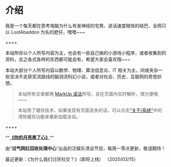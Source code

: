 # 介绍

我是一个每天都在思考电脑为什么有发神经的宅男、说话速度贼快的结巴、全网只以 LostAbaddon 为名的肥仔，嘿嘿~~~

++++

本站所存以个人所写内容为主，也会有一些自己做的小游戏小程序，或者收集到的资料，总之各式各样的东西都可能会有，希望大家会喜欢哦~~~

本站大部分个人所写内容以数学、物理、算法信息论、IT 相关为主，间或夹杂一些坚决不走获奖流路线的脑洞流科幻小说，或者对社会、历史、互联网的奇思妙想。

>	本站所有文章都用 [MarkUp 语法](/page/markup)所写，且在页面内实时解析，很方便哦~~~

>	本站用了缓存技术，如果发现有页面丢失的话，可以点击[“关于/系统”](/page/#/about)中的清除缓存功能来重新加载全站。


++++


^^**[《你的月亮黑了心》](/article/essay/blackmoon.md)**^^

由“__过气网红回收处理中心__”出品的泛娱乐清谈节目，每周一零点更新，敬请期待！

最近更新：《为什么我们讨厌社交？》（即将上线） （2020/03/15）